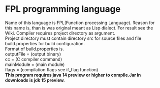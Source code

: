 # FPL programming language
Name of this language is FPL(Function processing Language). Reason for this name is, than is was original meant as Lisp dialect. For result see the Wiki.
Compiler requires project directory as argument.  
Project directory must contain directory src for source files and file build.properties for build configuration.  
Format of build.properties is.  
outputFile = (output binary)  
cc = (C compiler command)  
mainModule = (main module)  
flags = (compilation flags see if_flag function)  
**This program requires java 14 preview or higher to compile.Jar in downloads is jdk 15 preview.**
